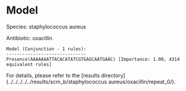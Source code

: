 
# Model

Species: staphylococcus aureus

Antibiotic: oxacillin

```
Model (Conjunction - 1 rules):
------------------------------
Presence(AAAAAAATTACACATATCGTGAGCAATGAAC) [Importance: 1.00, 4314 equivalent rules]

```

For details, please refer to the [results directory](../../../../../results/scm_b/staphylococcus aureus/oxacillin/repeat_0/).

